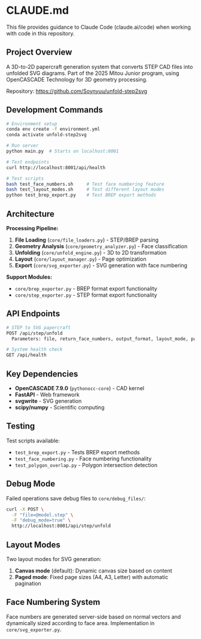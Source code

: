 # CLAUDE.md

This file provides guidance to Claude Code (claude.ai/code) when working with code in this repository.

## Project Overview

A 3D-to-2D papercraft generation system that converts STEP CAD files into unfolded SVG diagrams. Part of the 2025 Mitou Junior program, using OpenCASCADE Technology for 3D geometry processing.

Repository: https://github.com/Soynyuu/unfold-step2svg

## Development Commands

```bash
# Environment setup
conda env create -f environment.yml
conda activate unfold-step2svg

# Run server
python main.py  # Starts on localhost:8001

# Test endpoints
curl http://localhost:8001/api/health

# Test scripts
bash test_face_numbers.sh     # Test face numbering feature
bash test_layout_modes.sh     # Test different layout modes
python test_brep_export.py    # Test BREP export methods
```

## Architecture

**Processing Pipeline:**
1. **File Loading** (`core/file_loaders.py`) - STEP/BREP parsing
2. **Geometry Analysis** (`core/geometry_analyzer.py`) - Face classification
3. **Unfolding** (`core/unfold_engine.py`) - 3D to 2D transformation
4. **Layout** (`core/layout_manager.py`) - Page optimization
5. **Export** (`core/svg_exporter.py`) - SVG generation with face numbering

**Support Modules:**
- `core/brep_exporter.py` - BREP format export functionality
- `core/step_exporter.py` - STEP format export functionality

## API Endpoints

```bash
# STEP to SVG papercraft
POST /api/step/unfold
  Parameters: file, return_face_numbers, output_format, layout_mode, page_format, page_orientation, scale_factor

# System health check
GET /api/health
```

## Key Dependencies

- **OpenCASCADE 7.9.0** (`pythonocc-core`) - CAD kernel
- **FastAPI** - Web framework
- **svgwrite** - SVG generation
- **scipy/numpy** - Scientific computing

## Testing

Test scripts available:
- `test_brep_export.py` - Tests BREP export methods
- `test_face_numbering.py` - Face numbering functionality
- `test_polygon_overlap.py` - Polygon intersection detection

## Debug Mode

Failed operations save debug files to `core/debug_files/`:

```bash
curl -X POST \
  -F "file=@model.step" \
  -F "debug_mode=true" \
  http://localhost:8001/api/step/unfold
```

## Layout Modes

Two layout modes for SVG generation:
1. **Canvas mode** (default): Dynamic canvas size based on content
2. **Paged mode**: Fixed page sizes (A4, A3, Letter) with automatic pagination

## Face Numbering System

Face numbers are generated server-side based on normal vectors and dynamically sized according to face area. Implementation in `core/svg_exporter.py`.